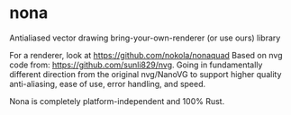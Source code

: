 # nona
Antialiased vector drawing bring-your-own-renderer (or use ours) library

For a renderer, look at https://github.com/nokola/nonaquad
Based on nvg code from: https://github.com/sunli829/nvg. Going in fundamentally different direction from the original nvg/NanoVG to support higher quality anti-aliasing, ease of use, error handling, and speed.

Nona is completely platform-independent and 100% Rust.
